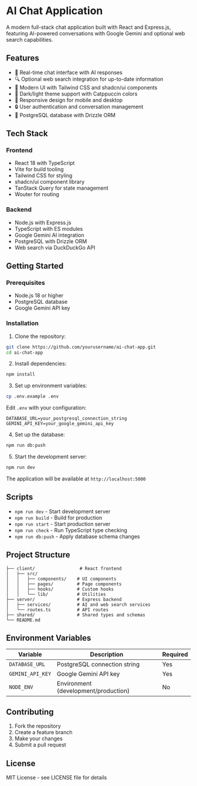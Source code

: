 # AI Chat Application

A modern full-stack chat application built with React and Express.js, featuring AI-powered conversations with Google Gemini and optional web search capabilities.

## Features

- 💬 Real-time chat interface with AI responses
- 🔍 Optional web search integration for up-to-date information
- 🎨 Modern UI with Tailwind CSS and shadcn/ui components
- 🌙 Dark/light theme support with Catppuccin colors
- 📱 Responsive design for mobile and desktop
- 🔒 User authentication and conversation management
- 💾 PostgreSQL database with Drizzle ORM

## Tech Stack

### Frontend
- React 18 with TypeScript
- Vite for build tooling
- Tailwind CSS for styling
- shadcn/ui component library
- TanStack Query for state management
- Wouter for routing

### Backend
- Node.js with Express.js
- TypeScript with ES modules
- Google Gemini AI integration
- PostgreSQL with Drizzle ORM
- Web search via DuckDuckGo API

## Getting Started

### Prerequisites
- Node.js 18 or higher
- PostgreSQL database
- Google Gemini API key

### Installation

1. Clone the repository:
```bash
git clone https://github.com/yourusername/ai-chat-app.git
cd ai-chat-app
```

2. Install dependencies:
```bash
npm install
```

3. Set up environment variables:
```bash
cp .env.example .env
```

Edit `.env` with your configuration:
```
DATABASE_URL=your_postgresql_connection_string
GEMINI_API_KEY=your_google_gemini_api_key
```

4. Set up the database:
```bash
npm run db:push
```

5. Start the development server:
```bash
npm run dev
```

The application will be available at `http://localhost:5000`

## Scripts

- `npm run dev` - Start development server
- `npm run build` - Build for production
- `npm run start` - Start production server
- `npm run check` - Run TypeScript type checking
- `npm run db:push` - Apply database schema changes

## Project Structure

```
├── client/                 # React frontend
│   ├── src/
│   │   ├── components/    # UI components
│   │   ├── pages/         # Page components
│   │   ├── hooks/         # Custom hooks
│   │   └── lib/           # Utilities
├── server/                # Express backend
│   ├── services/          # AI and web search services
│   └── routes.ts          # API routes
├── shared/                # Shared types and schemas
└── README.md
```

## Environment Variables

| Variable | Description | Required |
|----------|-------------|----------|
| `DATABASE_URL` | PostgreSQL connection string | Yes |
| `GEMINI_API_KEY` | Google Gemini API key | Yes |
| `NODE_ENV` | Environment (development/production) | No |

## Contributing

1. Fork the repository
2. Create a feature branch
3. Make your changes
4. Submit a pull request

## License

MIT License - see LICENSE file for details